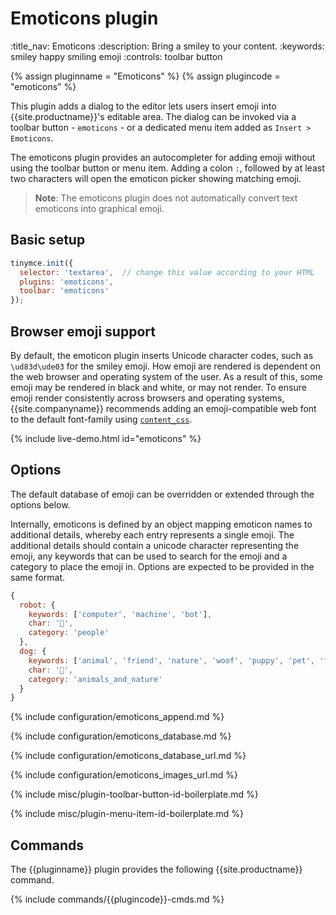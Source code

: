 # Emoticons plugin
:title_nav: Emoticons
:description: Bring a smiley to your content.
:keywords: smiley happy smiling emoji
:controls: toolbar button

{% assign pluginname = "Emoticons" %}
{% assign plugincode = "emoticons" %}

This plugin adds a dialog to the editor lets users insert emoji into {{site.productname}}'s editable area. The dialog can be invoked via a toolbar button - `emoticons` - or a dedicated menu item added as `Insert > Emoticons`.

The emoticons plugin provides an autocompleter for adding emoji without using the toolbar button or menu item. Adding a colon `:`, followed by at least two characters will open the emoticon picker showing matching emoji.

> **Note**: The emoticons plugin does not automatically convert text emoticons into graphical emoji.

## Basic setup

```js
tinymce.init({
  selector: 'textarea',  // change this value according to your HTML
  plugins: 'emoticons',
  toolbar: 'emoticons'
});
```

## Browser emoji support

By default, the emoticon plugin inserts Unicode character codes, such as `\ud83d\ude03` for the smiley emoji. How emoji are rendered is dependent on the web browser and operating system of the user. As a result of this, some emoji may be rendered in black and white, or may not render.
To ensure emoji render consistently across browsers and operating systems, {{site.companyname}} recommends adding an emoji-compatible web font to the default font-family using [`content_css`]({{site.baseurl}}/content/add-css-options/#content_css).

{% include live-demo.html id="emoticons" %}

## Options

The default database of emoji can be overridden or extended through the options below.

Internally, emoticons is defined by an object mapping emoticon names to additional details, whereby each entry represents a single emoji. The additional details should contain a unicode character representing the emoji, any keywords that can be used to search for the emoji and a category to place the emoji in. Options are expected to be provided in the same format.

```js
{
  robot: {
    keywords: ['computer', 'machine', 'bot'],
    char: '🤖',
    category: 'people'
  },
  dog: {
    keywords: ['animal', 'friend', 'nature', 'woof', 'puppy', 'pet', 'faithful'],
    char: '🐶',
    category: 'animals_and_nature'
  }
}
```

{% include configuration/emoticons_append.md %}

{% include configuration/emoticons_database.md %}

{% include configuration/emoticons_database_url.md %}

{% include configuration/emoticons_images_url.md %}

{% include misc/plugin-toolbar-button-id-boilerplate.md %}

{% include misc/plugin-menu-item-id-boilerplate.md %}

## Commands

The {{pluginname}} plugin provides the following {{site.productname}} command.

{% include commands/{{plugincode}}-cmds.md %}
